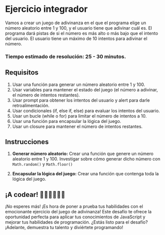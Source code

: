 # Ejercicio integrador

Vamos a crear un juego de adivinanza en el que el programa elige un número aleatorio entre 1 y 100, y el usuario tiene que adivinar cuál es. El programa dará pistas de si el número es más alto o más bajo que el intento del usuario. El usuario tiene un máximo de 10 intentos para adivinar el número.

### Tiempo estimado de resolución: 25 - 30 minutos.

## Requisitos

1. Usar una función para generar un número aleatorio entre 1 y 100.
2. Usar variables para mantener el estado del juego (el número a adivinar, el número de intentos restantes).
3. Usar prompt para obtener los intentos del usuario y alert para darle retroalimentación.
4. Usar condicionales (if, else if, else) para evaluar los intentos del usuario.
5. Usar un bucle (while o for) para limitar el número de intentos a 10.
6. Usar una función para encapsular la lógica del juego.
7. Usar un closure para mantener el número de intentos restantes.

## Instrucciones

1. **Generar número aleatorio:** Crear una función que genere un número aleatorio entre 1 y 100. Investigar sobre cómo generar dicho número con `Math.random()` y `Math.floor()`

2. **Encapsular la lógica del juego:** Crear una función que contenga toda la lógica del juego.

## ¡A codear! 🧑🏽‍💻👩🏽‍💻

¡No esperes más! ¡Es hora de poner a prueba tus habilidades con el emocionante ejercicio del juego de adivinanza! Este desafío te ofrece la oportunidad perfecta para aplicar tus conocimientos de JavaScript y mejorar tus habilidades de programación. ¿Estás listo para el desafío? ¡Adelante, demuestra tu talento y diviértete programando!
